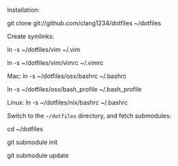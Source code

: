 Installation:

git clone git://github.com/clang1234/dotfiles ~/dotfiles

Create symlinks:

ln -s ~/dotfiles/vim ~/.vim

ln -s ~/dotfiles/vim/vimrc ~/.vimrc

Mac:
ln -s ~/dotfiles/osx/bashrc ~/.bashrc

ln -s ~/dotfiles/osx/bash_profile ~/.bash_profile

Linux:
ln -s ~/dotfiles/nix/bashrc ~/.bashrc

Switch to the `~/dotfiles` directory, and fetch submodules:

cd ~/dotfiles

git submodule init

git submodule update
